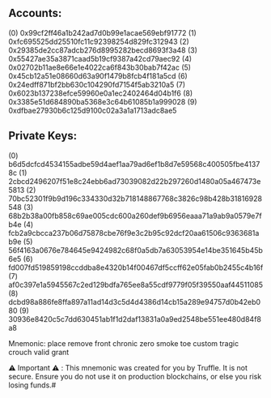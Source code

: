 ## Accounts:
(0) 0x99cf2ff46a1b242ad7d0b99e1acae569ebf91772
(1) 0xfc695525dd25510fc11c92398254d829fc312943
(2) 0x29385de2cc87adcb276d8995282becd8693f3a48
(3) 0x55427ae35a3871caad5b19cf9387a42cd79aec92
(4) 0x02702b11ae8e66e1e4022ca6f843b30bab7f42ac
(5) 0x45cb12a51e08660d63a90f1479b8fcb4f181a5cd
(6) 0x24edff871bf2bb630c104290fd7154f5ab3210a5
(7) 0x6023b137238efce59960e0a1ec2402464d04b1f6
(8) 0x3385e51d684890ba5368e3c64b61085b1a999028
(9) 0xdfbae27930b6c125d9100c02a3a1a1713adc8ae5

## Private Keys:
(0) b6d5dcfcd4534155adbe59d4aef1aa79ad6ef1b8d7e59568c400505fbe41378c
(1) 2cbcd2496207f51e8c24ebb6ad73039082d22b297260d1480a05a467473e5813
(2) 70bc52301f9b9d196c334330d32b718148867768c3826c98b428b31816928548
(3) 68b2b38a00fb858c69ae005cdc600a260def9b6956eaaa71a9ab9a0579e7fb4e
(4) fcb2a9cbcca237b06d75878cbe76f9e3c2b95c92dcf20aa61506c9363681ab9e
(5) 56f4163a0676e784645e9424982c68f0a5db7a63053954e14be351645b45b6e5
(6) fd007fd519859198ccddba8e4320b14f00467df5ccff62e05fab0b2455c4b16f
(7) af0c397e1a5945567c2ed129bdfa765ee8a55cdf9779f05f39550aaf44511085
(8) dcbd98a886fe8ffa897a11ad14d3c5d4d4386d14cb15a289e94757d0b42eb080
(9) 30936e8420c5c7dd630451ab1f1d2daf13831a0a9ed2548be551ee480d84f8a8

Mnemonic: place remove front chronic zero smoke toe custom tragic crouch valid grant

⚠️  Important ⚠️  : This mnemonic was created for you by Truffle. It is not secure.
Ensure you do not use it on production blockchains, or else you risk losing funds.#